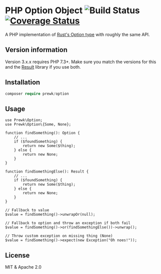 # PHP Option Object ![Build Status](https://github.com/prewk/option/actions/workflows/build.yml/badge.svg) [![Coverage Status](https://coveralls.io/repos/github/prewk/option/badge.svg?branch=master)](https://coveralls.io/github/prewk/option?branch=master)

A PHP implementation of [Rust's Option type](https://doc.rust-lang.org/std/option/enum.Option.html) with roughly the same API.

## Version information

Version 3.x.x requires PHP 7.3+. Make sure you match the versions for this and the [Result](https://github.com/prewk/result) library if you use both.

## Installation

```php
composer require prewk/option
```

## Usage

```
use Prewk\Option;
use Prewk\Option\{Some, None};

function findSomething(): Option {
    // ...
    if ($foundSomething) {
        return new Some($thing);
    } else {
        return new None;
    }
}

function findSomethingElse(): Result {
    // ...
    if ($foundSomething) {
        return new Some($thing);
    } else {
        return new None;
    }
}

// Fallback to value
$value = findSomething()->unwrapOr(null);

// Fallback to option and throw an exception if both fail
$value = findSomething()->or(findSomethingElse())->unwrap();

// Throw custom exception on missing thing (None)
$value = findSomething()->expect(new Exception("Oh noes!"));
```

## License

MIT & Apache 2.0

